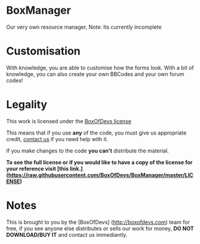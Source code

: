 # BoxManager
Our very own resource manager, Note: Its currently incomplete




# Customisation

With knowledge, you are able to customise how the forms look.
With a bit of knowledge, you can also create your own BBCodes and your own forum codes!    

# Legality

This work is licensed under the [BoxOfDevs license](https://github.com/BoxOfDevs/BoxManager)

This means that if you use **any** of the code, you must give us appropriate credit, [contact us](http://forums.boxofdevs.com) if you need help with it.

If you make changes to the code **you can't** distribute the material.



**To see the full license or if you would like to have a copy of the license for your reference visit [this link.] (https://raw.githubusercontent.com/BoxOfDevs/BoxManager/master/LICENSE)**

# Notes

This is brought to you by the [BoxOfDevs] (http://boxofdevs.com) team for free, if you see anyone else distributes or sells our work for money, **DO NOT DOWNLOAD/BUY IT** and contact us immediantly.
<!-- Soon, we will create a special badge to certify which website has been approved by the BoxOfDevs team to give you a download link -->
